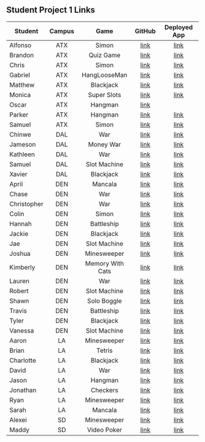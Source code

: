 ## Student Project 1 Links

| Student | Campus | Game | GitHub | Deployed App |
|---|:---:|:---:|:---:|:---:|
| Alfonso | ATX | Simon | [link](https://github.com/acostade29/simonsays) | [link](https://acostade29.github.io/simonsays/) |
| Brandon | ATX | Quiz Game | [link](https://github.com/BSacco0674/Quizgame) | [link](https://bsacco0674.github.io/Quizgame/) |
| Chris | ATX | Simon | [link](https://github.com/ChrisChroma/Skull-Kid-Says) | [link](https://chrischroma.github.io/Skull-Kid-Says/) |
| Gabriel | ATX | HangLooseMan | [link](https://github.com/GabiVarella/unit-1-project) | [link](https://gabivarella.github.io/unit-1-project/) |
| Matthew | ATX | Blackjack | [link](https://github.com/MJMoquin/GA-Blackjack) | [link](https://mjmoquin.github.io/GA-Blackjack/) |
| Monica | ATX | Super Slots | [link](https://github.com/monicamartinez64/super-slots) | [link](https://monicamartinez64.github.io/super-slots/) |
| Oscar | ATX | Hangman | [link](https://github.com/oscar1005/Hangman) |  |
| Parker | ATX | Hangman | [link](https://github.com/ParkerOHeeron/Hangman) | [link](https://parkeroheeron.github.io/Hangman/) |
| Samuel | ATX | Simon | [link](https://github.com/samueltrahan/SImon) | [link](https://samueltrahan.github.io/SImon/) |
| Chinwe | DAL | War | [link](https://github.com/chinwe2020/war) | [link](https://chinwe2020.github.io/war/) |
| Jameson | DAL | Money War | [link](https://github.com/Jaice561/Jaice) | [link](https://jaice561.github.io/ALBOU/) |
| Kathleen | DAL | War | [link](https://github.com/kstick9210/War-Card-Game) | [link](https://kstick9210.github.io/War-Card-Game/) |
| Samuel | DAL | Slot Machine | [link](https://github.com/salmon117/slot-machine-game) | [link](https://salmon117.github.io/slot-machine-game/) |
| Xavier | DAL | Blackjack | [link](https://github.com/xaviermarquez1991/project-1) | [link](https://xaviermarquez1991.github.io/project-1/) |
| April | DEN | Mancala | [link](https://github.com/aprilkrgonzales/mancala-browser-game) | [link](https://aprilkrgonzales.github.io/mancala-browser-game/) |
| Chase | DEN | War | [link](https://github.com/chasewri/war-card-game) | [link](https://chasewri.github.io/war-card-game/) |
| Christopher | DEN | War | [link](https://github.com/Chris-Violante/War-Game-Project-1) | [link](https://chris-violante.github.io/War-Game-Project-1/) |
| Colin | DEN | Simon | [link](https://github.com/colin96man/project-simon) | [link](https://colin96man.github.io/project-simon/) |
| Hannah | DEN | Battleship | [link](https://github.com/hannahbrantley/Battleship) | [link](https://hannahbrantley.github.io/Battleship/) |
| Jackie | DEN | Blackjack | [link](https://github.com/JackieZoloo/blackJack) | [link](https://jackiezoloo.github.io/blackJack/) |
| Jae | DEN | Slot Machine | [link](https://github.com/Hoodieee/Slot-Machine-Game) | [link](https://hoodieee.github.io/Slot-Machine-Game/) |
| Joshua | DEN | Minesweeper | [link](https://github.com/jfernnn/Minesweeper-P1) | [link](https://jfernnn.github.io/Minesweeper-P1/) |
| Kimberly | DEN | Memory With Cats | [link](https://github.com/kimberlyalord/memory-with-cats) | [link](https://kimberlyalord.github.io/memory-with-cats/) |
| Lauren | DEN | War | [link](https://github.com/laurenmengert/A-Game-Of-War) | [link](https://laurenmengert.github.io/A-Game-Of-War/) |
| Robert | DEN | Slot Machine | [link](https://github.com/rperillo1/Slot-Machine) | [link](https://rperillo1.github.io/Slot-Machine/) |
| Shawn | DEN | Solo Boggle | [link](https://github.com/sgluchacki/solo-boggle) | [link](https://sgluchacki.github.io/solo-boggle/) |
| Travis | DEN | Battleship | [link](https://github.com/TCashion/battleship) | [link](https://tcashion.github.io/battleship/) |
| Tyler | DEN | Blackjack | [link](https://github.com/tawlur/Project-1-BlackJack) | [link](https://tawlur.github.io/Project-1-BlackJack/) |
| Vanessa | DEN | Slot Machine | [link](https://github.com/vanessalarsen33/Slot-machine) | [link](https://vanessalarsen33.github.io/Slot-machine/) |
| Aaron | LA | Minesweeper | [link](https://github.com/asmith-asmith/minesweeper) | [link](https://asmith-asmith.github.io/minesweeper/) |
| Brian | LA | Tetris | [link](https://github.com/irritas/tetris) | [link](https://irritas.github.io/tetris/) |
| Charlotte | LA | Blackjack | [link](https://github.com/charlottepak/project1) | [link](https://charlottepak.github.io/project1/) |
| David | LA | War | [link](https://github.com/davesheinbein/War-game) | [link](https://davesheinbein.github.io/War-game/) |
| Jason | LA | Hangman | [link](https://github.com/jhur91/project1) | [link](https://jhur91.github.io/project1/) |
| Jonathan | LA | Checkers | [link](https://github.com/Thornathan/Checkers-Project-1) | [link](https://thornathan.github.io/Checkers-Project-1/) |
| Ryan | LA | Minesweeper | [link](https://github.com/NaryxHaxns/Jabberwocky-Sweeper-Project-1) | [link](https://naryxhaxns.github.io/Jabberwocky-Sweeper-Project-1/) |
| Sarah | LA | Mancala | [link](https://github.com/slrosky/mancala-game-project) | [link](https://slrosky.github.io/mancala-game-project/) |
| Alexei | SD | Minesweeper | [link](https://github.com/audarbe/minesweeper) | [link](https://audarbe.github.io/minesweeper/) |
| Maddy | SD | Video Poker | [link](https://github.com/madeleinemarie/Video-Poker-Game) | [link](https://madeleinemarie.github.io/Video-Poker-Game/) |
